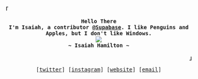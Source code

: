 <p align="left"><strong><samp>「</samp></strong></p>
  <p align="center">
    <samp>
      <b>
        Hello There
      <br>
        I'm Isaiah, a contributor <a href="https://github.com/supabase">@Supabase</a>. I like Penguins and Apples, but I don't like Windows.
      </b>
      <br>
        <image src="https://readme-typing-svg.herokuapp.com/?font=Iosevka&size=16&color=6791c9&center=true&width=410&height=45&lines=student+by+day,+programmer+by+night.">
      <br>
      <b>
        ~ Isaiah Hamilton ~
      </b>
    </samp>
  </p>
<p align="right"><strong><samp>」</samp></strong></p>

<p align="center">
  <samp>
    [<a href="https://twitter.com/isaiah7hamilton">twitter</a>]
    [<a href="https://instagram.com/isaiah7hamilton">instagram</a>]
    [<a href="https://isaiah-hamilton.com">website</a>]
    [<a href="mailto:isaiah7hamilton@gmail.com">email</a>]
  </samp>
</p>
